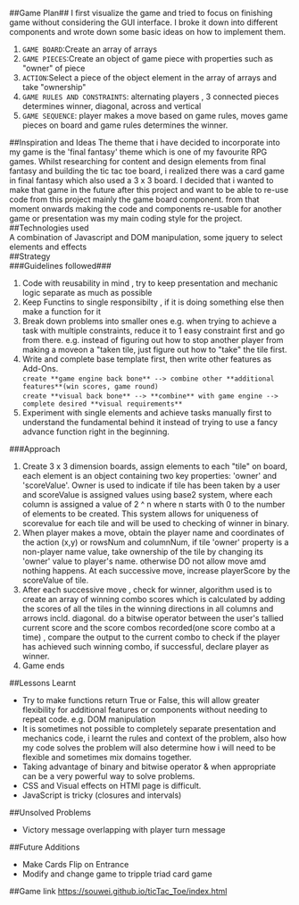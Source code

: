 ##Game Plan##
I first visualize the game and tried to focus on finishing game without considering the GUI interface.
I broke it down into different components and wrote down some basic ideas on how to implement them. 
  
  1. `GAME BOARD`:Create an array of arrays  
  2. `GAME PIECES`:Create an object of game piece with properties such as "owner" of piece  
  3. `ACTION`:Select a piece of the object element in the array of arrays and take "ownership"  
  4. `GAME RULES AND CONSTRAINTS`: alternating players , 3 connected pieces determines winner, diagonal, across and vertical  
  5. `GAME SEQUENCE`: player makes a move based on game rules, moves game pieces on board and game rules determines the winner.  
 
##Inspiration and Ideas
The theme that i have decided to incorporate into my game is the 'final fantasy' theme which is one of my favourite RPG games.
Whilst researching for content and design elements from final fantasy and building the tic tac toe board, i realized there was a card game
in final fantasy which also used a 3 x 3 board. I decided that i wanted to make that game in the future after this project and
want to be able to re-use code from this project mainly the game board component. from that moment onwards making the code and components
re-usable for another game or presentation was my main coding style for the project.  
##Technologies used  
A combination of Javascript and DOM manipulation, some jquery to select elements and effects  
##Strategy  
###Guidelines followed###
1. Code with reusability in mind , try to keep presentation and mechanic logic separate as much as possible
2. Keep Functins to single responsibilty , if it is doing something else then make a function for it
3. Break down problems into smaller ones e.g. when trying to achieve a task with multiple constraints, reduce it to 1 easy constraint first and go from there. e.g. instead of figuring out how to stop another player from making a moveon a "taken tile, just figure out how to "take" the tile first.
4. Write and complete base template first, then write other features as Add-Ons.  
` create **game engine back bone** --> combine other **additional features**(win scores, game round) `   
` create **visual back bone** --> **combine** with game engine --> complete desired **visual requirements** `
5. Experiment with single elements and achieve tasks manually first to understand the fundamental behind it instead of
trying to use a fancy advance function right in the beginning.  
  
###Approach
1. Create 3 x 3 dimension boards, assign elements to each "tile" on board, each element is an object containing two key properties:
'owner' and 'scoreValue'. Owner is used to indicate if tile has been taken by a user and scoreValue is assigned values using base2 system, where each column is assigned a value of 2 ^ n where n starts with 0 to the number of elements to be created. This system allows for uniqueness of scorevalue for each tile and will be used to checking of winner in binary.
2.  When player makes a move, obtain the player name and coordinates of the action (x,y) or rowsNum and columnNum, if tile 'owner' property is a non-player name value, take ownership of the tile by changing its 'owner' value to player's name. otherwise DO not allow move amd nothing happens. At each successive move, increase playerScore by the scoreValue of tile. 
3. After each successive move , check for winner, algorithm used is to create an array of winning combo scores which is calculated by adding the scores of all the tiles in the winning directions in all columns and arrows incld. diagonal. do a bitwise operator between the user's tallied current score and the score combos recorded(one score combo at a time) , compare the output to the current combo to check if the player has achieved such winning combo, if successful, declare player as winner.  
4. Game ends

##Lessons Learnt  
* Try to make functions return True or False, this will allow greater flexibility for additional features or components
without needing to repeat code.
e.g. DOM manipulation 
* It is sometimes not possible to completely separate presentation and mechanics code, 
i learnt the rules and context of the problem, also how my code solves the problem  will also determine how i will need to be flexible and sometimes mix domains together.
* Taking advantage of binary and bitwise operator & when appropriate can be a very powerful way to solve problems.  
* CSS and Visual effects on HTMl page is difficult. 
*  JavaScript is tricky (closures and intervals)

##Unsolved Problems
*  Victory message overlapping with player turn message  

##Future Additions
* Make Cards Flip on Entrance
* Modify and change game to tripple triad card game

##Game link
https://souwei.github.io/ticTac_Toe/index.html
